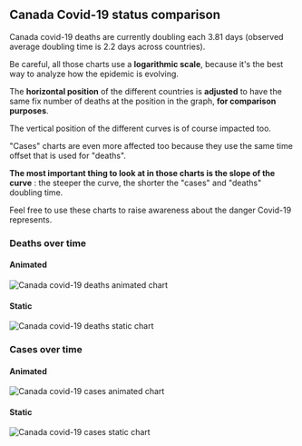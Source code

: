 ## Canada Covid-19 status comparison 

Canada covid-19 deaths are currently doubling each 3.81 days (observed average doubling time is 2.2 days across countries).



Be careful, all those charts use a **logarithmic scale**, because it's the best way to analyze how the epidemic is evolving.
 
The **horizontal position** of the different countries is **adjusted** to have the same fix number of deaths at the position in the graph, **for comparison purposes**.

The vertical position of the different curves is of course impacted too.

"Cases" charts are even more affected too because they use the same time offset that is used for "deaths".

**The most important thing to look at in those charts is the slope of the curve** : the steeper the curve, the shorter the "cases" and "deaths" doubling time.

Feel free to use these charts to raise awareness about the danger Covid-19 represents. 


 
### Deaths over time
 
#### Animated
![Canada covid-19 deaths animated chart](https://raw.githubusercontent.com/madlag/coronavirus_study/master/notebooks/graphs/2020-03-25/countries/Canada/2020-03-25_Canada_deaths.gif "Canada covid-19 deaths animated chart")   
 
#### Static
![Canada covid-19 deaths static chart](https://raw.githubusercontent.com/madlag/coronavirus_study/master/notebooks/graphs/2020-03-25/countries/Canada/2020-03-25_Canada_deaths.png "Canada covid-19 deaths static chart")   

 
### Cases over time
 
#### Animated
![Canada covid-19 cases animated chart](https://raw.githubusercontent.com/madlag/coronavirus_study/master/notebooks/graphs/2020-03-25/countries/Canada/2020-03-25_Canada_cases.gif "Canada covid-19 cases animated chart")   
 
#### Static
![Canada covid-19 cases static chart](https://raw.githubusercontent.com/madlag/coronavirus_study/master/notebooks/graphs/2020-03-25/countries/Canada/2020-03-25_Canada_cases.png "Canada covid-19 cases static chart")   

